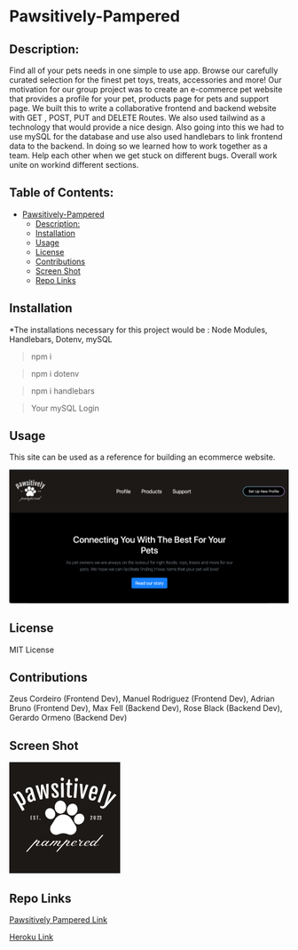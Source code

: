 # Pawsitively-Pampered

  ## Description:
Find all of your pets needs in one simple to use app. Browse our carefully curated selection for the finest pet toys, treats, accessories and more! Our motivation for our group project was to create an e-commerce pet website that provides a profile for your pet, products page for pets and support page. We built this to write a collaborative frontend and backend website with GET , POST, PUT and DELETE Routes. We also used tailwind as a technology that would provide a nice design. Also going into this we had to use mySQL for the database and use also used handlebars to link frontend data to the backend. In doing so we learned how to work together as a team. Help each other when we get stuck on different bugs. Overall work unite on workind different sections.

  ## Table of Contents:
- [Pawsitively-Pampered](#pawsitively-pampered)
  - [Description:](#description)
  - [Installation](#installation)
  - [Usage](#usage)
  - [License](#license)
  - [Contributions](#contributions)
  - [Screen Shot](#screen-shot)
  - [Repo Links](#repo)

 ## Installation
*The installations necessary for this project would be : Node Modules, Handlebars, Dotenv, mySQL

> npm i

> npm i dotenv

> npm i handlebars

> Your mySQL Login

 ## Usage 
This site can be used as a reference for building an ecommerce website.

![Main Page](./public/assets/mainpage.png)

 ## License 
  MIT License

 ## Contributions 
  Zeus Cordeiro (Frontend Dev), Manuel Rodriguez (Frontend Dev), Adrian Bruno (Frontend Dev), Max Fell (Backend Dev), Rose Black (Backend Dev), Gerardo Ormeno (Backend Dev)

 ## Screen Shot
 ![Screenshot-page](./public/assets/logo.png)

 ## Repo Links

 [Pawsitively Pampered Link](https://github.com/Pets-Project/Pawsitively-Pampered)

 [Heroku Link](https://sleepy-cove-33031.herokuapp.com)
  

